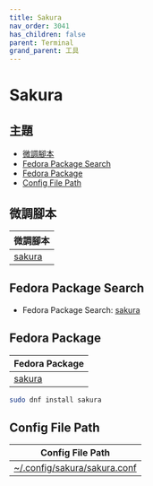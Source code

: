 ```yaml
---
title: Sakura
nav_order: 3041
has_children: false
parent: Terminal
grand_parent: 工具
---
```



# Sakura




## 主題

* [微調腳本](#微調腳本)
* [Fedora Package Search](#fedora-package-search)
* [Fedora Package](#fedora-package)
* [Config File Path](#config-file-path)




## 微調腳本

| 微調腳本 |
| --- |
| [sakura](https://github.com/samwhelp/ultramarine-adjustment/tree/main/prototype/main/tool-config/part/sakura) |




## Fedora Package Search

* Fedora Package Search: [sakura](https://packages.fedoraproject.org/search?query=sakura)




## Fedora Package

| Fedora Package |
| -------------- |
| [sakura](https://packages.fedoraproject.org/pkgs/sakura/sakura/) |

``` sh
sudo dnf install sakura
```




## Config File Path

| Config File Path |
| ---------------- |
| [~/.config/sakura/sakura.conf](https://github.com/samwhelp/ultramarine-adjustment/tree/main/prototype/main/tool-config/part/sakura/asset/overlay/etc/skel/.config/sakura/sakura.conf) |
